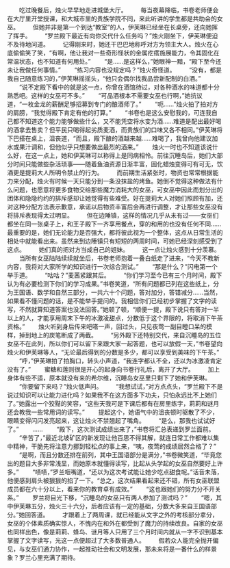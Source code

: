 　　吃过晚餐后，烛火早早地走进城堡大厅。
　　每当夜幕降临，书卷老师便会在大厅里开堂授课，和大城市里的贵族学院不同，来此听讲的学生都是共助会的女巫。
　　但她并非是第一个到达“教室”的人，伊芙琳已经坐在长桌旁，还向她挥了挥手。
　　“罗兰殿下最近有向你交代什么任务吗？”烛火刚坐下，伊芙琳便迫不及待地问道。
　　记得刚来时，她还干巴巴地称呼对方为领主大人。烛火在心底偷偷笑了笑，“有啊，他让我对一些奇形怪状的金属疙瘩施展能力，令其固化在常温状态，也不知道有何用处。”
　　“是……是这样么，”她眼神一黯，“殿下至今还未让我做任何事情。”
　　“练习内容也没规定吗？”烛火奇怪道。
　　“没有，都是我自己随意练习的，”伊芙琳摇摇头，“他只会偶尔找我品尝新配制的白酒。”
　　“说不定殿下看中的就是这一点，你曾在酒馆待过，对各种酒水的味道都十分熟悉吧。这样的女巫可不多。”
　　“可品酒根本不需要女巫也行啊，”她抗议道，“一枚金龙的薪酬足够招募到专门的酿酒师了。”
　　“呃……”烛火拍了拍对方的肩膀，“我觉得殿下肯定有他的打算。”
　　“书卷也是这么安慰我的，可连我自己都不知道这个能力能够做些什么，又不能凭空将水变为酒……难道是配出最好喝的酒拿去售卖？但平民只喝得起劣质麦酒，而贵族们的口味又各不相同。”伊芙琳将下巴搭在桌上，沮丧道，“而且，殿下酿的酒越来越……难喝了，我曾向他建议加水或果汁调和，但他似乎只想要做出最烈的酒来。”
　　烛火一时也不知道该说什么好，在这一点上，她和伊芙琳可以称得上是同病相怜。前往沉睡岛后，她们大部分时间只能做些杂活琐事——随着鱼油资源日渐丰富，固化蜡烛变得可有可无，饮酒更是提莉大人所明令禁止的行为。
　　而前期生活紧张时，物资也常常根据能力来分配，烛火有时候一天只能分到一条没抹盐的烤鱼。她倒不觉得这种做法有什么问题，也愿意将更多食物交给那些魔力消耗大的女巫，可女巫中因此而划分出的团体和隐隐约约的排斥感却让她觉得有些难受。好在提莉大人对她们照顾有加，还对这种分配方法表示歉意，承诺以后物资丰富后会再进行调整，才让那些女巫没有将排斥表现得太过明显。
　　但在边陲镇，这样的情况几乎从未有过——女巫们都坐在同一张桌子上，和王子殿下一齐享用餐点，穿的和用的也没有任何不同……最重要的是，她们无论能力是否强大，都将彼此视为一个整体，这点从日常生活的相处中就能看出来。虽然来到边陲镇只有短短的两周时间，可她已经深刻感受到了这点。
　　她们真的把对方当成自己的姐妹。
　　这一点让烛火感到十分羡慕。
　　当所有女巫陆陆续续就坐后，书卷老师抱着一叠白纸走了进来，“今天不教新内容，我将对大家所学的知识进行一次综合测试。”
　　“那是什么？”闪电第一个举手道。
　　“咕咕？”麦茜紧跟其后。
　　“你们学习至今已有三个月时间，殿下认为有必要检测下你们的学习成果。”书卷笑道，“所有问题都已列在这些纸上，分为王国语、数学和自然三部分，一共六十个问题，答对加分，答错减分……当然，如果看不懂问题的话，是不能举手提问的。我相信你们已经初步掌握了文字的读写，不然就算知道答案也没法回答。”她顿了顿，“顺便一提，殿下说只有答对一半以上的人，才能享用周末下午的冰激凌甜点，分数低于这个界限的，将取消下午茶资格。”
　　烛火听到身后传来吧嗒一声，回过头，只见夜莺一副目瞪口呆的模样，掉到地上的炭笔断成了两截。
　　“另外殿下还特别交代，来自沉睡岛的五位女巫不在此列，所以你们可以留下来跟大家一起答题，也可以放假一天，”书卷望向烛火和伊芙琳等人，“无论最后得到的分数是多少，都可以享受到美味的下午茶。”
　　“呼，”伊芙琳拍了拍胸口，转头小声道，“我连字都认不全，还以为冰激凌肯定没有了。”
　　蜜糖和莲则很是开心的起身向书卷行礼后，离开了大厅。
　　加上身体有些不适，原本就没有来的希尔维，沉睡岛女巫里只剩下了她和伊芙琳。
　　“你要留下来吗？”烛火低声问。
　　“我想试试，”对方点点头，“罗兰殿下不是说过知识可以让能力进化吗？如果我不在这方面多下功夫，只怕永远比不上她们了。”她露出一个狡黠的笑容，“这些天我可是下课后都有在房里练字，莉莉和谜月还会教我一些常用词的读写。”
　　提起这个，她语气中的沮丧顿时驱散了不少，眼睛变得闪闪发亮起来，这让烛火不禁翘起了嘴角。
　　“是么，那我也试试好了。”
　　……
　　“殿下，这次测试成绩出来了，”书卷将汇总表递到罗兰面前。
　　“辛苦了，”最近北坡矿区的新发现让他百思不得其解，就连日常工作都难以集中精神，干脆先将注意力挪到轻松点的事上来，“咦，夜莺的成绩居然合格了？”
　　“是啊，而且分数还排在前列，其中王国语部分是满分，”书卷微笑道，“毕竟您出的题目大多非常浅显，而她原本就懂得读写，比起从头学起的女巫自然要好上许多。”
　　“啧啧，”罗兰咂嘴道，“还以为这次考试能让她少吃点甜食呢。”话音未落，他便感到肩头被狠狠的掐了一下。“总之，这次结果看起来还不错，所有女巫联盟成员都在六十分以上，看来你的教育卓有成效。”
　　“这也跟她们的努力分不开关系。”
　　罗兰将目光下移，“沉睡岛的女巫只有两人参加了测试吗？”
　　“嗯，其中伊芙琳五分，烛火三十六分，后者应该有一定的基础，分数大多来自王国语部分。”她回答道。
　　才跟着上了两周课，就已经能从文字之外的考核部分拿分，女巫的个体素质确实惊人，不愧内在和外在都受到了魔力的持续改良。自家的女巫也同样出色，像是莉莉、蜂鸟、谜月等人只用了三个月时间内就从一字不识到基本掌握了文字读写，光这一点便超过了大多数普通人。
　　假若众人能完全抛开偏见，与女巫们通力协作，一起推动社会和文明发展，那未来将是一番什么的样景象？罗兰心里充满了期待。